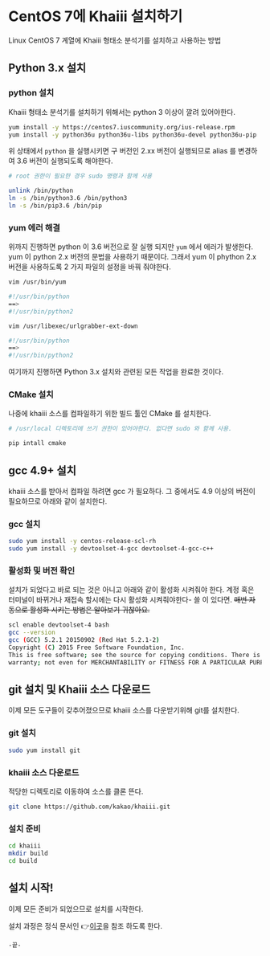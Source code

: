 # CentOS 7에 Khaiii 설치하기

Linux CentOS 7 계열에  Khaiii 형태소 분석기를 설치하고 사용하는 방법

## Python 3.x 설치

### python 설치

Khaiii 형태소 분석기를 설치하기 위해서는 python 3 이상이 깔려 있어야한다.

```bash
yum install -y https://centos7.iuscommunity.org/ius-release.rpm
yum install -y python36u python36u-libs python36u-devel python36u-pip
```

위 상태에서 ```python``` 을 실행시키면 구 버전인 2.xx 버전이 실행되므로 alias 를 변경하여 3.6 버전이 실행되도록 해야한다.

```bash
# root 권한이 필요한 경우 sudo 명령과 함께 사용

unlink /bin/python
ln -s /bin/python3.6 /bin/python3
ln -s /bin/pip3.6 /bin/pip
```

### yum 에러 해결

위까지 진행하면 python 이 3.6  버전으로 잘 실행 되지만 `yum` 에서 에러가 발생한다. yum 이 python 2.x 버전의 문법을 사용하기 때문이다. 그래서 yum 이 phython 2.x 버전을 사용하도록 2 가지 파일의 설정을 바꿔 줘야한다.

```bash
vim /usr/bin/yum

#!/usr/bin/python
==>
#!/usr/bin/python2
```

```bash
vim /usr/libexec/urlgrabber-ext-down

#!/usr/bin/python
==>
#!/usr/bin/python2
```

여기까지 진행하면 Python 3.x 설치와 관련된 모든 작업을 완료한 것이다.

### CMake 설치

나중에 khaiii 소스를 컴파일하기 위한 빌드 툴인 CMake 를 설치한다.

```bash
# /usr/local 디렉토리에 쓰기 권한이 있어야한다. 없다면 sudo 와 함께 사용.

pip intall cmake
```

## gcc 4.9+ 설치

khaiii 소스를 받아서 컴파일 하려면 gcc 가 필요하다. 그 중에서도 4.9 이상의 버전이 필요하므로 아래와 같이 설치한다.

### gcc 설치

```bash
sudo yum install -y centos-release-scl-rh
sudo yum install -y devtoolset-4-gcc devtoolset-4-gcc-c++
```

### 활성화 및 버전 확인

설치가 되었다고 바로 되는 것은 아니고 아래와 같이 활성화 시켜줘야 한다. 계정 혹은 터미널이 바뀌거나 재접속 할시에는 다시 활성화 시켜줘야한다- 쓸 이 있다면. ~~매번 자동으로 활성화 시키는 방법은 알아보기 귀찮아요.~~

```bash
scl enable devtoolset-4 bash
gcc --version
gcc (GCC) 5.2.1 20150902 (Red Hat 5.2.1-2)
Copyright (C) 2015 Free Software Foundation, Inc.
This is free software; see the source for copying conditions. There is NO
warranty; not even for MERCHANTABILITY or FITNESS FOR A PARTICULAR PURPOSE.
```

## git 설치 및 Khaiii 소스 다운로드

이제 모든 도구들이 갖추어졌으므로 khaiii 소스를 다운받기위해 git를 설치한다.

### git 설치

```bash
sudo yum install git
```

### khaiii 소스 다운로드

적당한 디렉토리로 이동하여 소스를 클론 뜬다.

```bash
git clone https://github.com/kakao/khaiii.git
```

### 설치 준비

```bash
cd khaiii
mkdir build
cd build
```

## 설치 시작!

이제 모든 준비가 되었으므로 설치를 시작한다. 

설치 과정은 정식 문서인 :point_right:[이곳](https://github.com/kakao/khaiii/wiki/%EB%B9%8C%EB%93%9C-%EB%B0%8F-%EC%84%A4%EC%B9%98#%EB%B9%8C%EB%93%9C)을 참조 하도록 한다.

```-끝-```